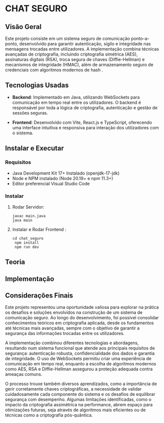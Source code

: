 # CHAT SEGURO

## Visão Geral

Este projeto consiste em um sistema seguro de comunicação ponto-a-ponto, desenvolvido para garantir autenticação, sigilo e integridade nas mensagens trocadas entre utilizadores. A implementação combina técnicas avançadas de criptografia, incluindo criptografia simétrica (AES), assinaturas digitais (RSA), troca segura de chaves (Diffie-Hellman) e mecanismos de integridade (HMAC), além de armazenamento seguro de credenciais com algoritmos modernos de hash .

## Tecnologias Usadas

- **Backend**: Implementado em Java, utilizando WebSockets para comunicação em tempo real entre os utilizadores. O backend é responsável por toda a lógica de criptografia, autenticação e gestão de sessões seguras.

- **Frontend**: Desenvolvido com Vite, React.js e TypeScript, oferecendo uma interface intuitiva e responsiva para interação dos utilizadores com o sistema.

## Instalar e Executar

### Requisitos

- Java Development Kit 17+ Instalado (openjdk-17-jdk)
- Node e NPM instalado (Node 20.19+ e npm 11.3+)
- Editor preferencial Visual Studio Code

### Instalar

1. Rodar Servidor:
   ```
   javac main.java
   java main
   ```
2. Instalar e Rodar Frontend :
   ```
   cd chat_seguro
    npm install
    npm run dev
   ```

## Teoria

## Implementação

## Considerações Finais

Este projeto representou uma oportunidade valiosa para explorar na prática os desafios e soluções envolvidos na construção de um sistema de comunicação seguro. Ao longo do desenvolvimento, foi possível consolidar conhecimentos teóricos em criptografia aplicada, desde os fundamentos até técnicas mais avançadas, sempre com o objetivo de garantir a segurança das informações trocadas entre os utilizadores.

A implementação combinou diferentes tecnologias e abordagens, resultando num sistema funcional que atende aos principais requisitos de segurança: autenticação robusta, confidencialidade dos dados e garantia de integridade. O uso de WebSockets permitiu criar uma experiência de comunicação em tempo real, enquanto a escolha de algoritmos modernos como AES, RSA e Diffie-Hellman assegurou a proteção adequada contra ameaças comuns.

O processo trouxe também diversos aprendizados, como a importância de gerir corretamente chaves criptográficas, a necessidade de validar cuidadosamente cada componente do sistema e os desafios de equilibrar segurança com desempenho. Algumas limitações identificadas, como o impacto da criptografia assimétrica na performance, abrem espaço para otimizações futuras, seja através de algoritmos mais eficientes ou de técnicas como a criptografia pós-quântica.
